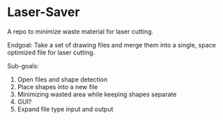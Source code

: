 # Laser-Saver
A repo to minimize waste material for laser cutting. 


Endgoal: Take a set of drawing files and merge them into a single, space optimized file for laser cutting. 

Sub-goals:
1. Open files and shape detection
2. Place shapes into a new file
3. Minimizing wasted area while keeping shapes separate
4. GUI?
5. Expand file type input and output
